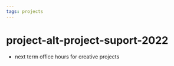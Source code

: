 ```yaml
---
tags: projects
---
```


# project-alt-project-suport-2022


* next term office hours for creative projects